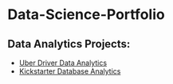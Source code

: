 # Data-Science-Portfolio

## Data Analytics Projects:

- [Uber Driver Data Analytics](https://github.com/nvnehemias/Uber-Driver-Data-Analytics)
- [Kickstarter Database Analytics](https://github.com/nvnehemias/Kickstarter-Analysis)
